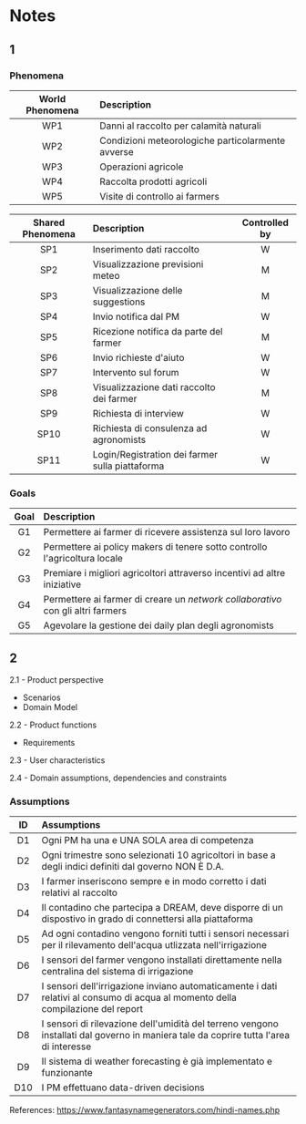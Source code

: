 # Notes

## 1

### Phenomena
| World Phenomena | Description | 
|:----------------------:|:------------------------------------|
| WP1 | Danni al raccolto per calamità naturali |  
| WP2 | Condizioni meteorologiche particolarmente avverse |  
| WP3 | Operazioni agricole  |  
| WP4 | Raccolta prodotti agricoli |  
| WP5 | Visite di controllo ai farmers |  

| Shared Phenomena | Description | Controlled by
|:----------------------:|:------------------------------------|:----:|
| SP1 | Inserimento dati raccolto | W |
| SP2 | Visualizzazione previsioni meteo | M |
| SP3 | Visualizzazione delle suggestions | M |
| SP4 | Invio notifica dal PM | W |
| SP5 | Ricezione notifica da parte del farmer | M |
| SP6 | Invio richieste d'aiuto | W |
| SP7 | Intervento sul forum | W |
| SP8 | Visualizzazione dati raccolto dei farmer | M |
| SP9 | Richiesta di interview | W |
| SP10 | Richiesta di consulenza ad agronomists | W |
| SP11 | Login/Registration dei farmer sulla piattaforma | W |

### Goals
| Goal | Description | 
|:----------------------:|:------------------------------------|
| G1 | Permettere ai farmer di ricevere assistenza sul loro lavoro |  
| G2 | Permettere ai policy makers di tenere sotto controllo l'agricoltura locale |  
| G3 | Premiare i migliori agricoltori attraverso incentivi ad altre iniziative|  
| G4 | Permettere ai farmer di creare un *network collaborativo* con gli altri farmers |  
| G5 | Agevolare la gestione dei daily plan degli agronomists |  
 
## 2

2.1 - Product perspective
- Scenarios
- Domain Model

2.2 - Product functions
- Requirements

2.3 - User characteristics

2.4 - Domain assumptions, dependencies and constraints

### Assumptions
| ID | Assumptions | 
|:----------------------:|:------------------------------------|
| D1 | Ogni PM ha una e UNA SOLA area di competenza |  
| D2 | Ogni trimestre sono selezionati 10 agricoltori in base a degli indici definiti dal governo NON È D.A.| 
| D3 | I farmer inseriscono sempre e in modo corretto i dati relativi al raccolto | 
| D4 | Il contadino che partecipa a DREAM, deve disporre di un dispostivo in grado di connettersi alla piattaforma | 
| D5 | Ad ogni contadino vengono forniti tutti i sensori necessari per il rilevamento dell'acqua utlizzata nell'irrigazione | 
| D6 | I sensori del farmer vengono installati direttamente nella centralina del sistema di irrigazione |
| D7 | I sensori dell'irrigazione inviano automaticamente i dati relativi al consumo di acqua al momento della compilazione del report |
| D8 | I sensori di rilevazione dell'umidità del terreno vengono installati dal governo in maniera tale da coprire tutta l'area di interesse |
| D9 | Il sistema di weather forecasting è già implementato e funzionante |
| D10 | I PM effettuano data-driven decisions |


References: 
https://www.fantasynamegenerators.com/hindi-names.php